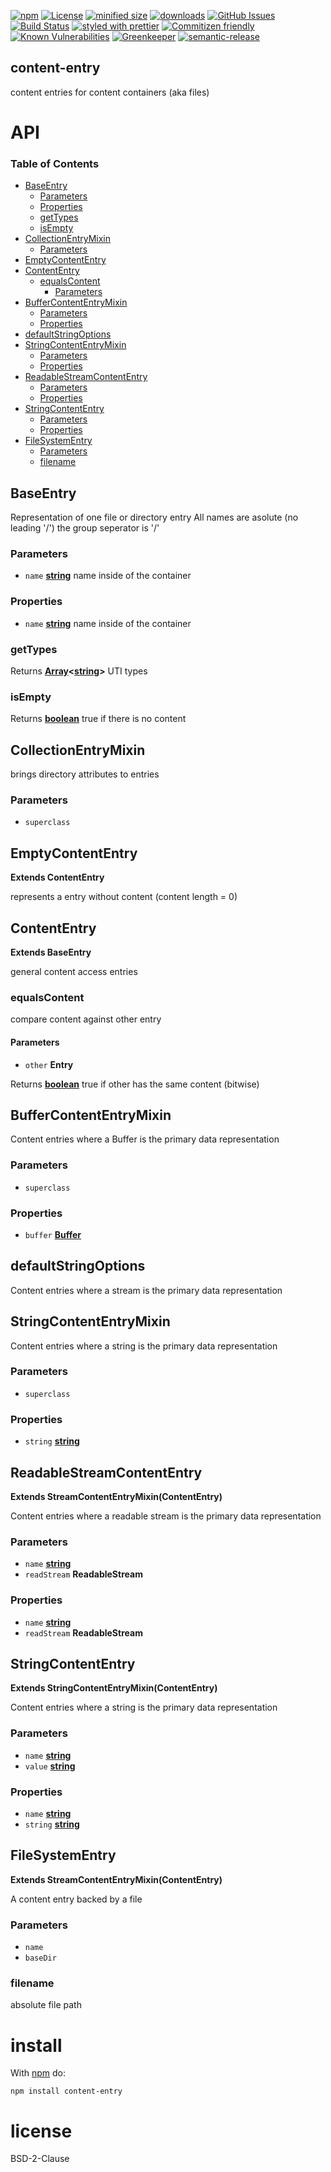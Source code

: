 [![npm](https://img.shields.io/npm/v/content-entry.svg)](https://www.npmjs.com/package/content-entry)
[![License](https://img.shields.io/badge/License-BSD%203--Clause-blue.svg)](https://opensource.org/licenses/BSD-3-Clause)
[![minified size](https://badgen.net/bundlephobia/min/content-entry)](https://bundlephobia.com/result?p=content-entry)
[![downloads](http://img.shields.io/npm/dm/content-entry.svg?style=flat-square)](https://npmjs.org/package/content-entry)
[![GitHub Issues](https://img.shields.io/github/issues/arlac77/content-entry.svg?style=flat-square)](https://github.com/arlac77/content-entry/issues)
[![Build Status](https://secure.travis-ci.org/arlac77/content-entry.png)](http://travis-ci.org/arlac77/content-entry)
[![styled with prettier](https://img.shields.io/badge/styled_with-prettier-ff69b4.svg)](https://github.com/prettier/prettier)
[![Commitizen friendly](https://img.shields.io/badge/commitizen-friendly-brightgreen.svg)](http://commitizen.github.io/cz-cli/)
[![Known Vulnerabilities](https://snyk.io/test/github/arlac77/content-entry/badge.svg)](https://snyk.io/test/github/arlac77/content-entry)
[![Greenkeeper](https://badges.greenkeeper.io/arlac77/content-entry.svg)](https://greenkeeper.io/)
[![semantic-release](https://img.shields.io/badge/%20%20%F0%9F%93%A6%F0%9F%9A%80-semantic--release-e10079.svg)](https://github.com/arlac77/content-entry)

## content-entry

content entries for content containers (aka files)

# API

<!-- Generated by documentation.js. Update this documentation by updating the source code. -->

### Table of Contents

-   [BaseEntry](#baseentry)
    -   [Parameters](#parameters)
    -   [Properties](#properties)
    -   [getTypes](#gettypes)
    -   [isEmpty](#isempty)
-   [CollectionEntryMixin](#collectionentrymixin)
    -   [Parameters](#parameters-1)
-   [EmptyContentEntry](#emptycontententry)
-   [ContentEntry](#contententry)
    -   [equalsContent](#equalscontent)
        -   [Parameters](#parameters-2)
-   [BufferContentEntryMixin](#buffercontententrymixin)
    -   [Parameters](#parameters-3)
    -   [Properties](#properties-1)
-   [defaultStringOptions](#defaultstringoptions)
-   [StringContentEntryMixin](#stringcontententrymixin)
    -   [Parameters](#parameters-4)
    -   [Properties](#properties-2)
-   [ReadableStreamContentEntry](#readablestreamcontententry)
    -   [Parameters](#parameters-5)
    -   [Properties](#properties-3)
-   [StringContentEntry](#stringcontententry)
    -   [Parameters](#parameters-6)
    -   [Properties](#properties-4)
-   [FileSystemEntry](#filesystementry)
    -   [Parameters](#parameters-7)
    -   [filename](#filename)

## BaseEntry

Representation of one file or directory entry
All names are asolute (no leading '/') the group seperator is '/'

### Parameters

-   `name` **[string](https://developer.mozilla.org/docs/Web/JavaScript/Reference/Global_Objects/String)** name inside of the container

### Properties

-   `name` **[string](https://developer.mozilla.org/docs/Web/JavaScript/Reference/Global_Objects/String)** name inside of the container

### getTypes

Returns **[Array](https://developer.mozilla.org/docs/Web/JavaScript/Reference/Global_Objects/Array)&lt;[string](https://developer.mozilla.org/docs/Web/JavaScript/Reference/Global_Objects/String)>** UTI types

### isEmpty

Returns **[boolean](https://developer.mozilla.org/docs/Web/JavaScript/Reference/Global_Objects/Boolean)** true if there is no content

## CollectionEntryMixin

brings directory attributes to entries

### Parameters

-   `superclass`  

## EmptyContentEntry

**Extends ContentEntry**

represents a entry without content (content length = 0)

## ContentEntry

**Extends BaseEntry**

general content access entries

### equalsContent

compare content against other entry

#### Parameters

-   `other` **Entry** 

Returns **[boolean](https://developer.mozilla.org/docs/Web/JavaScript/Reference/Global_Objects/Boolean)** true if other has the same content (bitwise)

## BufferContentEntryMixin

Content entries where a Buffer is the primary data representation

### Parameters

-   `superclass`  

### Properties

-   `buffer` **[Buffer](https://nodejs.org/api/buffer.html)** 

## defaultStringOptions

Content entries where a stream is the primary data representation

## StringContentEntryMixin

Content entries where a string is the primary data representation

### Parameters

-   `superclass`  

### Properties

-   `string` **[string](https://developer.mozilla.org/docs/Web/JavaScript/Reference/Global_Objects/String)** 

## ReadableStreamContentEntry

**Extends StreamContentEntryMixin(ContentEntry)**

Content entries where a readable stream is the primary data representation

### Parameters

-   `name` **[string](https://developer.mozilla.org/docs/Web/JavaScript/Reference/Global_Objects/String)** 
-   `readStream` **ReadableStream** 

### Properties

-   `name` **[string](https://developer.mozilla.org/docs/Web/JavaScript/Reference/Global_Objects/String)** 
-   `readStream` **ReadableStream** 

## StringContentEntry

**Extends StringContentEntryMixin(ContentEntry)**

Content entries where a string is the primary data representation

### Parameters

-   `name` **[string](https://developer.mozilla.org/docs/Web/JavaScript/Reference/Global_Objects/String)** 
-   `value` **[string](https://developer.mozilla.org/docs/Web/JavaScript/Reference/Global_Objects/String)** 

### Properties

-   `name` **[string](https://developer.mozilla.org/docs/Web/JavaScript/Reference/Global_Objects/String)** 
-   `string` **[string](https://developer.mozilla.org/docs/Web/JavaScript/Reference/Global_Objects/String)** 

## FileSystemEntry

**Extends StreamContentEntryMixin(ContentEntry)**

A content entry backed by a file

### Parameters

-   `name`  
-   `baseDir`  

### filename

absolute file path

# install

With [npm](http://npmjs.org) do:

```shell
npm install content-entry
```

# license

BSD-2-Clause
